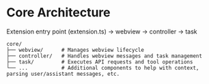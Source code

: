 # Core Architecture

Extension entry point (extension.ts) -> webview -> controller -> task

```tree
core/
├── webview/      # Manages webview lifecycle
├── controller/   # Handles webview messages and task management
├── task/         # Executes API requests and tool operations
└── ...           # Additional components to help with context, parsing user/assistant messages, etc.
```
